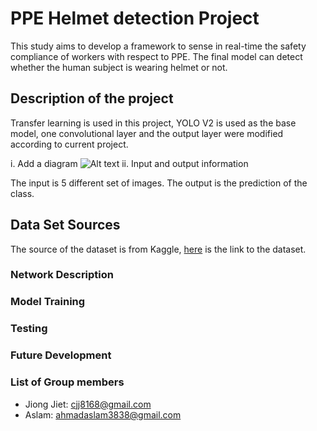 # PPE Helmet detection Project 
This study aims to develop a framework to sense in real-time the safety compliance of workers with respect to PPE. 
The final model can detect whether the human subject is wearing helmet or not. 


## Description of the project
Transfer learning is used in this project, YOLO V2 is used as the base model, one convolutional layer and the output layer were modified according to current project. 


i.	Add a diagram
![Alt text](PPE-Project/asset/network_architecture.PNG?raw=true "Title")
ii.	Input and output information


The input is 5 different set of images. 
The output is the prediction of the class. 

## Data Set Sources

The source of the dataset is from Kaggle, [here](https://www.kaggle.com/agrigorev/clothing-dataset-full) is the link to the dataset. 


###	Network Description
###	Model Training
###	Testing
###	Future Development


###	List of Group members
- Jiong Jiet: cjj8168@gmail.com
- Aslam: ahmadaslam3838@gmail.com 
 
